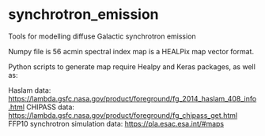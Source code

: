# synchrotron_emission
Tools for modelling diffuse Galactic synchrotron emission

Numpy file is 56 acmin spectral index map is a HEALPix map vector format. 

Python scripts to generate map require Healpy and Keras packages, as well as: 

Haslam data: https://lambda.gsfc.nasa.gov/product/foreground/fg_2014_haslam_408_info.html
CHIPASS data: https://lambda.gsfc.nasa.gov/product/foreground/fg_chipass_get.html
FFP10 synchrotron simulation data: https://pla.esac.esa.int/#maps
